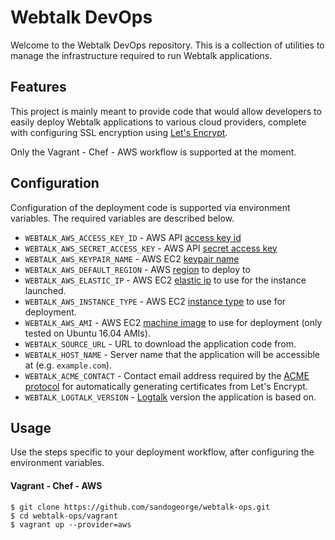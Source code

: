 # Webtalk DevOps

Welcome to the Webtalk DevOps repository. This is a collection of utilities to manage the infrastructure required to run Webtalk applications.

## Features
This project is mainly meant to provide code that would allow developers to easily deploy Webtalk applications to various cloud providers, complete with configuring SSL encryption using [Let's Encrypt](https://letsencrypt.org/).

Only the Vagrant - Chef - AWS workflow is supported at the moment.

## Configuration
Configuration of the deployment code is supported via environment variables. The required variables are described below.

- `WEBTALK_AWS_ACCESS_KEY_ID` - AWS API [access key id](http://docs.aws.amazon.com/general/latest/gr/aws-sec-cred-types.html#access-keys-and-secret-access-keys)
- `WEBTALK_AWS_SECRET_ACCESS_KEY` - AWS API [secret access key](http://docs.aws.amazon.com/general/latest/gr/aws-sec-cred-types.html#access-keys-and-secret-access-keys)
- `WEBTALK_AWS_KEYPAIR_NAME` - AWS EC2 [keypair name](http://docs.aws.amazon.com/general/latest/gr/aws-sec-cred-types.html#key-pairs)
- `WEBTALK_AWS_DEFAULT_REGION` - AWS [region](http://docs.aws.amazon.com/general/latest/gr/rande.html) to deploy to
- `WEBTALK_AWS_ELASTIC_IP` - AWS EC2 [elastic ip](http://docs.aws.amazon.com/AWSEC2/latest/UserGuide/elastic-ip-addresses-eip.html) to use for the instance launched.
- `WEBTALK_AWS_INSTANCE_TYPE` - AWS EC2 [instance type](https://aws.amazon.com/ec2/instance-types/) to use for deployment.
- `WEBTALK_AWS_AMI` - AWS EC2 [machine image](http://docs.aws.amazon.com/AWSEC2/latest/UserGuide/AMIs.html) to use for deployment (only tested on Ubuntu 16.04 AMIs).
- `WEBTALK_SOURCE_URL` - URL to download the application code from.
- `WEBTALK_HOST_NAME` - Server name that the application will be accessible at (e.g. `example.com`).
- `WEBTALK_ACME_CONTACT` - Contact email address required by the [ACME protocol](https://letsencrypt.org/how-it-works/) for automatically generating certificates from Let's Encrypt.
- `WEBTALK_LOGTALK_VERSION` - [Logtalk](http://logtalk.org/) version the application is based on.

## Usage
Use the steps specific to your deployment workflow, after configuring the environment variables.

#### Vagrant - Chef - AWS
```shell
$ git clone https://github.com/sandogeorge/webtalk-ops.git
$ cd webtalk-ops/vagrant
$ vagrant up --provider=aws
```